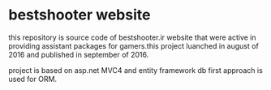 # bestshooter website

this repository is source code of bestshooter.ir website that were active in providing assistant packages for gamers.this project luanched in
august of 2016 and published in september of 2016.

project is based on asp.net MVC4 and entity framework db first approach is used for ORM.
